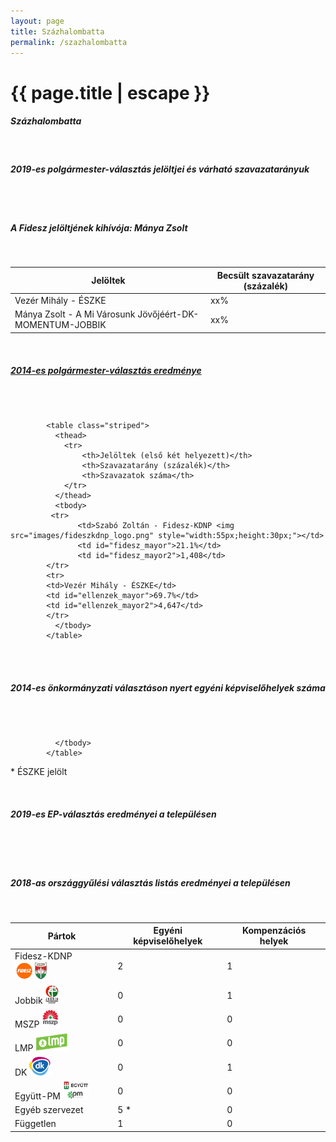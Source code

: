 ```yaml
---
layout: page
title: Százhalombatta
permalink: /szazhalombatta
---
```


<h1 class="page-title">{{ page.title | escape }}</h1>

<div class="section">
    <div class="row">
          <div class="col s12">
		  <h5>Százhalombatta</h5><br/> 
 <h5><strong>2019-es polgármester-választás jelöltjei és várható szavazatarányuk</strong></h5><br/> 
 <div id="chart_div_onkor_2019" style="width: 100%"></div><br/>
 <h5><strong>A Fidesz jelöltjének kihívója: Mánya Zsolt </strong></h5>
<br/>
<table class="striped">
              <thead>
                <tr>
                    <th>Jelöltek</th>
                    <th>Becsült szavazatarány (százalék)</th>
                </tr>
              </thead>
              <tbody>
             <tr>
                   <td>Vezér Mihály - ÉSZKE</td>
				   <td id="fidesz_mayor">xx%</td>
			</tr>
			<tr>
			<td>Mánya Zsolt - A Mi Városunk Jövőjéért-DK-MOMENTUM-JOBBIK</td> 
			<td id="ellenzek_mayor">xx%</td>
			</tr>
              </tbody>
            </table>
<br/>
<h5><strong><a id="webURL" href="https://static.valasztas.hu/dyn/onk14/szavossz/hu/M14/T125/tjk.html">2014-es polgármester-választás eredménye</a></strong></h5><br/>
 <div id="chart_div_onkor_2014" style="width: 100%"></div>
<br/>


			<table class="striped">
              <thead>
                <tr>
                    <th>Jelöltek (első két helyezett)</th>
                    <th>Szavazatarány (százalék)</th>
					<th>Szavazatok száma</th>
                </tr>
              </thead>
              <tbody>
             <tr>
                   <td>Szabó Zoltán - Fidesz-KDNP <img src="images/fideszkdnp_logo.png" style="width:55px;height:30px;"></td>
				   <td id="fidesz_mayor">21.1%</td>
				   <td id="fidesz_mayor2">1,408</td>
			</tr>
			<tr>
			<td>Vezér Mihály - ÉSZKE</td> 
			<td id="ellenzek_mayor">69.7%</td>
			<td id="ellenzek_mayor2">4,647</td>
			</tr>
              </tbody>
            </table>
<br/>

<br/>

<h5><strong>2014-es önkormányzati választáson nyert egyéni képviselőhelyek száma</strong></h5><br/><br/>

<table class="striped">
              <thead>
                <tr>
                    <th>Pártok</th>
                    <th>Egyéni képviselőhelyek</th>
<th>Kompenzációs helyek</th>
                </tr>
              </thead>
              <tbody>
             <tr>
                  <td>Fidesz-KDNP <img src="images/fideszkdnp_logo.png" style="width:55px;height:30px;"></td>
				   <td id="fidesz_mp">2</td><td id="fidesz_mp_lista">1</td>
			</tr>
			<tr><td>Jobbik <img src="images/jobbik_logo.png" style="width:23px;height:30px;"></td>
				<td id="jobbik_mp">0</td><td id="jobbik_mp_lista">1</td>
			</tr>
			<tr>
                  <td>MSZP <img src="images/mszp2_logo.png" style="width:30px;height:30px;"></td>
				   <td id="mszp_mp">0</td><td id="mszp_mp_lista">0</td>
			</tr>
			<tr>
                  <td>LMP <img src="images/lmp_logo.png" style="width:52px;height:30px;"></td>
				   <td id="lmp_mp">0</td><td id="lmp_mp_lista">0</td>
			</tr>
			<tr>
                  <td>DK <img src="images/dk_logo.png" style="width:34px;height:30px;"></td>
				   <td id="dk_mp">0</td><td id="dk_mp_lista">1</td>
			</tr>
			<tr>
                  <td>Együtt-PM <img src="images/egyutt_pm_logo.png" style="width:42px;height:30px;"></td>
				   <td id="egyutt_mp">0</td><td id="egyutt_mp_lista">0</td>
			</tr>
			 <tr>
                  <td>Egyéb szervezet</td>
				   <td id="egyeb_mp">5 *</td><td id="egyeb_mp_lista">0</td>
			</tr>
             <tr>
                  <td>Független</td>
				   <td id="fuggetlen_mp">1</td><td id="fuggetlen_mp_lista">0</td>
			</tr>
   
              </tbody>
            </table>

<p><span id="megjegyzes">* ÉSZKE jelölt</span><br/></p>
<br/><h5><strong>2019-es EP-választás eredményei a településen</strong></h5><br/><br/> 
 <div id="chart_div_ep_2019" style="width: 100%"></div> 
 <br/><h5><strong>2018-as országgyűlési választás listás eredményei a településen</strong></h5><br/>
 <div id="chart_div_ogy_2018" style="width: 100%"></div>
          </div>
    </div>
</div>

